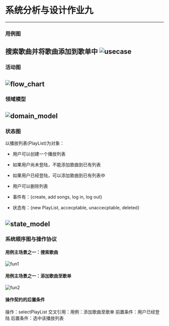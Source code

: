 # 系统分析与设计作业九
---
### 用例图
   
搜索歌曲并将歌曲添加到歌单中
![usecase](./img/usecase.png)
---
### 活动图
![flow_chart](./img/flow_chart.png)
---
### 领域模型
![domain_model](./img/domain_model.png)
---
### 状态图
以播放列表(PlayList)为对象：
- 用户可以创建一个播放列表
- 如果用户尚未登陆，不能添加歌曲到已有列表
- 如果用户已经登陆，可以添加歌曲到已有列表中
- 用户可以删除列表

- 事件有：{create, add songs, log in, log out}
- 状态有：{new PlayList, accecptable, unaccecptable, deleted}

![state_model](./img/state_model.png)
---
### 系统顺序图与操作协议
#### 用例主场景之一：搜索歌曲
![fun1](./img/fun1.png)
#### 用例主场景之一：添加歌曲至歌单
![fun2](./img/fun2.png)
#### 操作契约的后置条件
操作：selectPlayList
交叉引用：用例：添加歌曲至歌单
前置条件：用户已经登陆
后置条件：选中该播放列表
